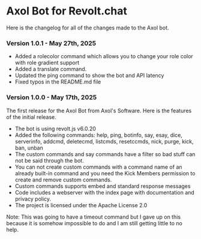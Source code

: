 # Axol Bot for Revolt.chat

Here is the changelog for all of the changes made to the Axol bot.

### Version 1.0.1 - May 27th, 2025

- Added a rolecolor command which allows you to change your role color with role gradient support
- Added a translate command.
- Updated the ping command to show the bot and API latency
- Fixed typos in the README.md file

### Version 1.0.0 - May 17th, 2025

The first release for the Axol Bot from Axol's Software. Here is the features of the initial release.

- The bot is using revolt.js v6.0.20
- Added the following commands: help, ping, botinfo, say, esay, dice, serverinfo, addcmd, deletecmd, listcmds, resetccmds, nick, purge, kick, ban, unban
- The custom commands and say commands have a filter so bad stuff can not be said through the bot.
- You can not create custom commands with a command name of an already built-in command and you need the Kick Members permission to create and remove custom commands.
- Custom commands supports embed and standard response messages
- Code includes a webserver with the index page with documentation and privacy policy.
- The project is licensed under the Apache License 2.0

Note: This was going to have a timeout command but I gave up on this because it is somehow impossible to do and I am still getting little to no help.